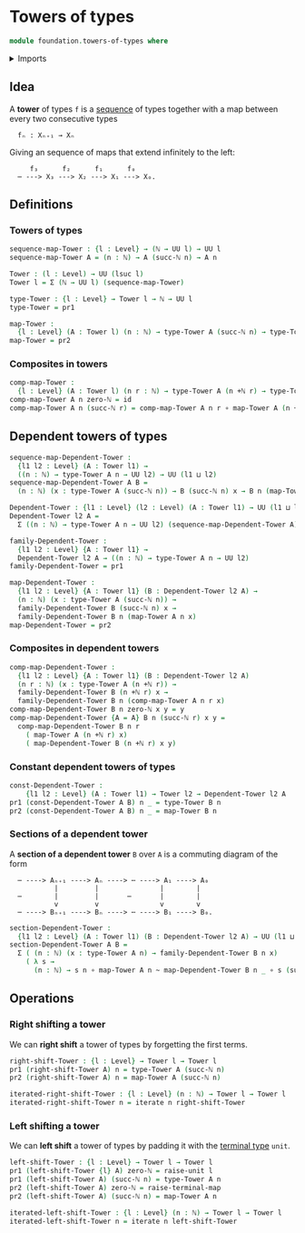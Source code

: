 # Towers of types

```agda
module foundation.towers-of-types where
```

<details><summary>Imports</summary>

```agda
open import elementary-number-theory.addition-natural-numbers
open import elementary-number-theory.natural-numbers

open import foundation.dependent-pair-types
open import foundation.iterating-functions
open import foundation.unit-type
open import foundation.universe-levels

open import foundation-core.function-types
open import foundation-core.homotopies
```

</details>

## Idea

A **tower** of types `f` is a [sequence](foundation.sequences.md) of types
together with a map between every two consecutive types

```text
  fₙ : Xₙ₊₁ → Xₙ
```

Giving an sequence of maps that extend infinitely to the left:

```text
     f₃      f₂      f₁      f₀
  ⋯ ---> X₃ ---> X₂ ---> X₁ ---> X₀.
```

## Definitions

### Towers of types

```agda
sequence-map-Tower : {l : Level} → (ℕ → UU l) → UU l
sequence-map-Tower A = (n : ℕ) → A (succ-ℕ n) → A n

Tower : (l : Level) → UU (lsuc l)
Tower l = Σ (ℕ → UU l) (sequence-map-Tower)

type-Tower : {l : Level} → Tower l → ℕ → UU l
type-Tower = pr1

map-Tower :
  {l : Level} (A : Tower l) (n : ℕ) → type-Tower A (succ-ℕ n) → type-Tower A n
map-Tower = pr2
```

### Composites in towers

```agda
comp-map-Tower :
  {l : Level} (A : Tower l) (n r : ℕ) → type-Tower A (n +ℕ r) → type-Tower A n
comp-map-Tower A n zero-ℕ = id
comp-map-Tower A n (succ-ℕ r) = comp-map-Tower A n r ∘ map-Tower A (n +ℕ r)
```

## Dependent towers of types

```agda
sequence-map-Dependent-Tower :
  {l1 l2 : Level} (A : Tower l1) →
  ((n : ℕ) → type-Tower A n → UU l2) → UU (l1 ⊔ l2)
sequence-map-Dependent-Tower A B =
  (n : ℕ) (x : type-Tower A (succ-ℕ n)) → B (succ-ℕ n) x → B n (map-Tower A n x)

Dependent-Tower : {l1 : Level} (l2 : Level) (A : Tower l1) → UU (l1 ⊔ lsuc l2)
Dependent-Tower l2 A =
  Σ ((n : ℕ) → type-Tower A n → UU l2) (sequence-map-Dependent-Tower A)

family-Dependent-Tower :
  {l1 l2 : Level} {A : Tower l1} →
  Dependent-Tower l2 A → ((n : ℕ) → type-Tower A n → UU l2)
family-Dependent-Tower = pr1

map-Dependent-Tower :
  {l1 l2 : Level} {A : Tower l1} (B : Dependent-Tower l2 A) →
  (n : ℕ) (x : type-Tower A (succ-ℕ n)) →
  family-Dependent-Tower B (succ-ℕ n) x →
  family-Dependent-Tower B n (map-Tower A n x)
map-Dependent-Tower = pr2
```

### Composites in dependent towers

```agda
comp-map-Dependent-Tower :
  {l1 l2 : Level} {A : Tower l1} (B : Dependent-Tower l2 A)
  (n r : ℕ) (x : type-Tower A (n +ℕ r)) →
  family-Dependent-Tower B (n +ℕ r) x →
  family-Dependent-Tower B n (comp-map-Tower A n r x)
comp-map-Dependent-Tower B n zero-ℕ x y = y
comp-map-Dependent-Tower {A = A} B n (succ-ℕ r) x y =
  comp-map-Dependent-Tower B n r
    ( map-Tower A (n +ℕ r) x)
    ( map-Dependent-Tower B (n +ℕ r) x y)
```

### Constant dependent towers of types

```agda
const-Dependent-Tower :
    {l1 l2 : Level} (A : Tower l1) → Tower l2 → Dependent-Tower l2 A
pr1 (const-Dependent-Tower A B) n _ = type-Tower B n
pr2 (const-Dependent-Tower A B) n _ = map-Tower B n
```

### Sections of a dependent tower

A **section of a dependent tower** `B` over `A` is a commuting diagram of the
form

```text
  ⋯ ----> Aₙ₊₁ ----> Aₙ ----> ⋯ ----> A₁ ----> A₀
           |         |               |        |
  ⋯        |         |       ⋯       |        |
           v         v               v        v
  ⋯ ----> Bₙ₊₁ ----> Bₙ ----> ⋯ ----> B₁ ----> B₀.
```

```agda
section-Dependent-Tower :
  {l1 l2 : Level} (A : Tower l1) (B : Dependent-Tower l2 A) → UU (l1 ⊔ l2)
section-Dependent-Tower A B =
  Σ ( (n : ℕ) (x : type-Tower A n) → family-Dependent-Tower B n x)
    ( λ s →
      (n : ℕ) → s n ∘ map-Tower A n ~ map-Dependent-Tower B n _ ∘ s (succ-ℕ n))
```

## Operations

### Right shifting a tower

We can **right shift** a tower of types by forgetting the first terms.

```agda
right-shift-Tower : {l : Level} → Tower l → Tower l
pr1 (right-shift-Tower A) n = type-Tower A (succ-ℕ n)
pr2 (right-shift-Tower A) n = map-Tower A (succ-ℕ n)

iterated-right-shift-Tower : {l : Level} (n : ℕ) → Tower l → Tower l
iterated-right-shift-Tower n = iterate n right-shift-Tower
```

### Left shifting a tower

We can **left shift** a tower of types by padding it with the
[terminal type](foundation.unit-type.md) `unit`.

```agda
left-shift-Tower : {l : Level} → Tower l → Tower l
pr1 (left-shift-Tower {l} A) zero-ℕ = raise-unit l
pr1 (left-shift-Tower A) (succ-ℕ n) = type-Tower A n
pr2 (left-shift-Tower A) zero-ℕ = raise-terminal-map
pr2 (left-shift-Tower A) (succ-ℕ n) = map-Tower A n

iterated-left-shift-Tower : {l : Level} (n : ℕ) → Tower l → Tower l
iterated-left-shift-Tower n = iterate n left-shift-Tower
```

